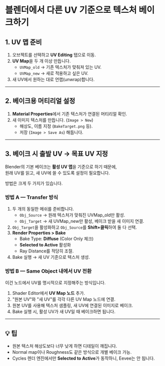 
# 블렌더에서 다른 UV 기준으로 텍스처 베이크하기

## 1. UV 맵 준비
1. 오브젝트를 선택하고 **UV Editing** 탭으로 이동.
2. **UV Map**을 두 개 이상 만듭니다.  
   - `UVMap_old` → 기존 텍스처가 맞춰져 있는 UV.
   - `UVMap_new` → 새로 적용하고 싶은 UV.
3. 새 UV에서 원하는 대로 언랩(unwrap)합니다.

---

## 2. 베이크용 머티리얼 설정
1. **Material Properties**에서 기존 텍스처가 연결된 머티리얼 확인.
2. 새 이미지 텍스처를 만듭니다. (`Image > New`)  
   - 해상도, 이름 지정 (`BakeTarget.png` 등).
   - 저장 (`Image > Save As`) 해둡니다.

---

## 3. 베이크 시 **출발 UV → 목표 UV** 지정

Blender의 기본 베이크는 **활성 UV 맵**을 기준으로 하기 때문에,  
원래 UV를 읽고, 새 UV에 쓸 수 있도록 설정이 필요합니다.

방법은 크게 두 가지가 있습니다.

### 방법 A — **Transfer 방식**
1. 두 개의 동일한 메쉬를 준비합니다.  
   - `Obj_Source` → 원래 텍스처가 맞춰진 UVMap_old만 활성.
   - `Obj_Target` → 새 UVMap_new만 활성, 베이크 받을 새 이미지 연결.
2. `Obj_Target`을 활성화하고 `Obj_Source`를 **Shift+클릭**하여 둘 다 선택.
3. **Render Properties > Bake**  
   - Bake Type: **Diffuse** (Color Only 체크)
   - **Selected to Active** 활성화
   - Ray Distance를 적당히 조절.
4. Bake 실행 → 새 UV 기준으로 텍스처 생성.

### 방법 B — **Same Object 내에서 UV 전환**
이건 노드에서 UV를 명시적으로 지정해주는 방식입니다.
1. Shader Editor에서 **UV Map 노드** 추가.
2. "원본 UV"와 "새 UV"를 각각 다른 UV Map 노드에 연결.
3. 원본 UV를 사용해 텍스처 샘플링, 새 UV에 연결된 이미지로 베이크.
4. Bake 실행 시, 활성 UV가 새 UV일 때 베이크하면 됩니다.

---

## 💡 팁
- 원본 텍스처 해상도보다 너무 낮게 하면 디테일이 깨집니다.
- Normal map이나 Roughness도 같은 방식으로 개별 베이크 가능.
- Cycles 렌더 엔진에서만 **Selected to Active**가 동작하니, Eevee는 안 됩니다.
